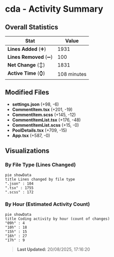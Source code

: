 # cda - Activity Summary 

## Overall Statistics

| Stat                   | Value                                                             |
| ---------------------- | ----------------------------------------------------------------- |
| **Lines Added** (➕)   | 1931                                          |
| **Lines Removed** (➖) | 100                                        |
| **Net Change** (↕)    | 1831                |
| **Active Time** (⌚)   | 108 minutes |


## Modified Files
- **settings.json** (+98, -6)
- **CommentItem.tsx** (+201, -19)
- **CommentItem.scss** (+145, -12)
- **CommentItemList.tsx** (+176, -48)
- **CommentItemList.scss** (+15, -0)
- **PoolDetails.tsx** (+709, -15)
- **App.tsx** (+587, -0)

## Visualizations

### By File Type (Lines Changed)

```mermaid
pie showData
title Lines changed by file type
".json" : 104
".tsx" : 1755
".scss" : 172
```

### By Hour (Estimated Activity Count)

```mermaid
pie showData
title Coding activity by hour (count of changes)
"09h" : 4
"10h" : 18
"15h" : 15
"16h" : 27
"17h" : 9
```


> **Last Updated:** 20/08/2025, 17:16:20